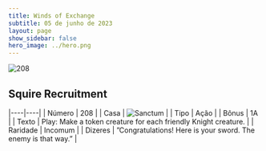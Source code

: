 ```yaml
---
title: Winds of Exchange
subtitle: 05 de junho de 2023
layout: page
show_sidebar: false
hero_image: ../hero.png
---
```


![208](https://mastervault-storage-prod.s3.amazonaws.com/media/card_front/en/600_208_9eeb66902c79_en.png)


## Squire Recruitment

|----|----|
| Número | 208 |
| Casa | ![Sanctum](https://archonarcana.com/images/thumb/c/c7/Sanctum.png/22px-Sanctum.png "Santuário") |
| Tipo | Ação |
| Bônus | 1A |
| Texto | Play: Make a token creature for each friendly Knight creature.  |
| Raridade | Incomum |
| Dizeres | ”Congratulations! Here is your sword. The enemy is that way.”   |
